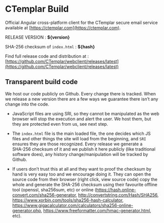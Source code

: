# CTemplar Build

Official Angular cross-platform client for the CTemplar secure email service available at [https://ctemplar.com](https://ctemplar.com).

RELEASE VERSION : **${version}**    

SHA-256 checksum of `index.html` : **${hash}**  

Find full release code and distribution at : [https://github.com/CTemplar/webclient/releases/latest](https://github.com/CTemplar/webclient/releases/latest)


## Transparent build code

We host our code publicly on Github. Every change there is tracked.
When we release a new version there are a few ways we guarantee there isn’t any change into the code.

* JavaScript files are using SRI, so they cannot be manipulated as the web browser will stop the execution and alert the user. We host them, but they are protected even from us, see next step.

* The `index.html` file is the main loaded file, the one decides which JS files and other things the site will load from the beginning, and `SRI` ensures they are those recognized. Every release we generate a SHA‌-256 checksum of it and we publish it here publicly (like traditional software does), any history change/manipulation will be tracked by Github.

* If users don’t trust this at all and they want to proof the checksum by hand is very easy too and we encourage doing it.
  They can open the source code from their browser (right click, view source code) copy the whole and generate the SHA‌-256
  checksum using their favourite offline tool (openssl, sha256sum, etc)
  or online (https://hash.online-convert.com/sha256-generator, http://convertstring.com/Hash/SHA256, https://www.xorbin.com/tools/sha256-hash-calculator,
  https://www.gigacalculator.com/calculators/sha256-online-generator.php, https://www.freeformatter.com/hmac-generator.html, etc).
  
